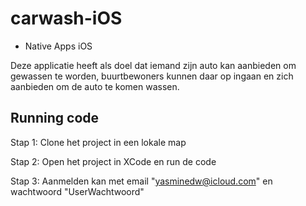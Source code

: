 # carwash-iOS
- Native Apps iOS

Deze applicatie heeft als doel dat iemand zijn auto kan aanbieden om gewassen te worden, buurtbewoners kunnen daar op ingaan en zich aanbieden om de auto te komen wassen. 

## Running code
Stap 1: Clone het project in een lokale map 

Stap 2: Open het project in XCode en run de code

Stap 3: Aanmelden kan met email "yasminedw@icloud.com" en wachtwoord "UserWachtwoord"
